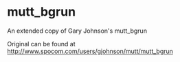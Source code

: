 # mutt_bgrun
An extended copy of Gary Johnson's mutt_bgrun

Original can be found at http://www.spocom.com/users/gjohnson/mutt/mutt_bgrun

